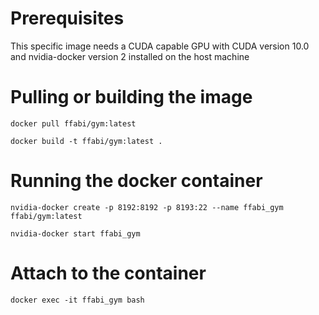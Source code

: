 # Prerequisites
This specific image needs a CUDA capable GPU with CUDA version 10.0 and nvidia-docker version 2 installed on the host machine

# Pulling or building the image

`docker pull ffabi/gym:latest`

`docker build -t ffabi/gym:latest .`

# Running the docker container

`nvidia-docker create -p 8192:8192 -p 8193:22 --name ffabi_gym ffabi/gym:latest`

`nvidia-docker start ffabi_gym`

# Attach to the container

`docker exec -it ffabi_gym bash`